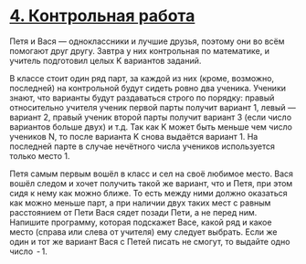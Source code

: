 # [4. Контрольная работа](Task.pdf)

Петя и Вася — одноклассники и лучшие друзья, поэтому они во всём помогают друг другу. Завтра у них контрольная по математике, и учитель подготовил целых K вариантов заданий.

В классе стоит один ряд парт, за каждой из них (кроме, возможно, последней) на контрольной будут сидеть ровно два ученика. Ученики знают, что варианты будут раздаваться строго по порядку: правый относительно учителя ученик первой парты получит вариант 1, левый — вариант 2, правый ученик второй парты получит вариант 3 (если число вариантов больше двух) и т.д. Так как K может быть меньше чем число учеников N, то после варианта K снова выдаётся вариант 1. На последней парте в случае нечётного числа учеников используется только место 1.

Петя самым первым вошёл в класс и сел на своё любимое место. Вася вошёл следом и хочет получить такой же вариант, что и Петя, при этом сидя к нему как можно ближе. То есть между ними должно оказаться как можно меньше парт, а при наличии двух таких мест с равным расстоянием от Пети Вася сядет позади Пети, а не перед ним. Напишите программу, которая подскажет Васе, какой ряд и какое место (справа или слева от учителя) ему следует выбрать. Если же один и тот же вариант Вася с Петей писать не смогут, то выдайте одно число  - 1.